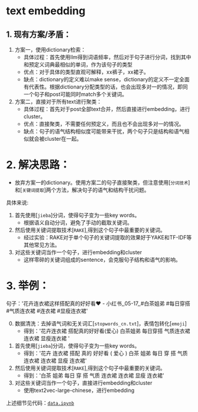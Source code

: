 

# text embedding



## 1. 现有方案/矛盾：
1. 方案一，使用dictionary检索：
    - 具体过程：首先使用llm得到词语频率，然后对于句子进行分词，找到其中和预定义词典最相似的单词，作为该句子的类型
    - 优点：对于具体的类型直观可解释，xx裤子，xx裙子。
    - 缺点：dictionary的定义难以make sense，dictionary的定义不一定全面有代表性。根据dictionary分配类型的话，也会出现多对一的情况，即同一个句子和post可能同时match多个关键词。
2. 方案二，直接对于所有text进行聚类：
    - 具体过程：首先对于post全部text合并，然后直接进行embedding，进行cluster。
    - 优点：直接聚类，不需要任何预定义，而且也不会出现多对一的情况。
    - 缺点：句子的语气结构相似度可能带来干扰，两个句子只是结构和语气相似就会被cluster在一起。


# 2. 解决思路：
- 放弃方案一的dictionary。使用方案二的句子直接聚类，但注意使用[`分词技术`]和[`关键词提取`]两个方法，解决句子的语气和结构干扰问题。

具体来说:
1. 首先使用[`jieba`]分词，使得句子变为一些key words。
    - 根据语义自动分词，避免了手动的截取关键词。
2. 然后使用关键词提取技术[`RAKE`],得到这个句子中最重要的关键词。
    - 经过实验：RAKE对于单个句子的关键词提取的效果好于YAKE和TF-IDF等其他常见方法。
3. 对这些关键词当作一个句子，进行embedding和cluster
    - 这样零碎的关键词组成的sentence，会克服句子结构和语气的影响。


# 3. 举例： 

句子：'花卉连衣裙这样搭配真的好好看❤️ - 小红书,,05-17,,#白茶姐弟 #每日穿搭 #气质连衣裙 #连衣裙 #显瘦连衣裙'


0. 数据清洗：去掉语气词和无关词汇[`stopwords_cn.txt`]，表情包转化[`emoji`]
    - 得到：'花卉连衣裙 搭配真的好好看(爱心)   白茶姐弟  每日穿搭  气质连衣裙  连衣裙  显瘦连衣裙 '
1. 首先使用[`jieba`]分词，使得句子变为一些key words。
    - 得到：'花卉 连衣裙   搭配 真的 好好看 ( 爱心 )  白茶 姐弟  每日 穿 搭  气质 连衣裙  连衣裙   显瘦 连衣裙'
2. 然后使用关键词提取技术[`RAKE`],得到这个句子中最重要的关键词。
    - 得到：'白茶 姐弟 每日 穿 搭 气质 连衣裙 连衣裙 显瘦 连衣裙'
3. 对这些关键词当作一个句子，直接进行embedding和cluster
    - 使用text2vec-large-chinese，进行embedding


上述细节见代码：[`data.ipynb`](https://github.com/dengxw66/Multimodal_MKT/blob/dxw_devlop/label/text-cluster/data.ipynb)





















